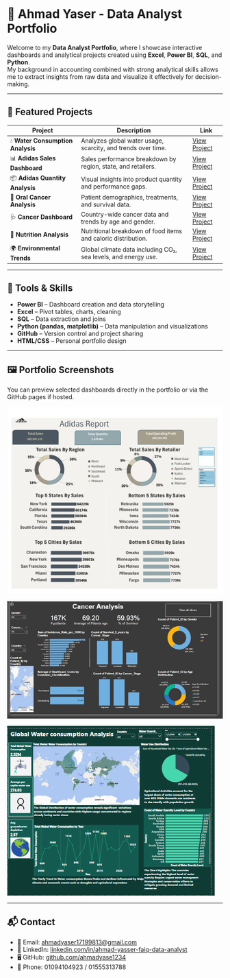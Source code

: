 # 📄 Ahmad Yaser - Data Analyst Portfolio

Welcome to my **Data Analyst Portfolio**, where I showcase interactive dashboards and analytical projects created using **Excel**, **Power BI**, **SQL**, and **Python**.  
My background in accounting combined with strong analytical skills allows me to extract insights from raw data and visualize it effectively for decision-making.

---

## 📌 Featured Projects

| Project | Description | Link |
|--------|-------------|------|
| 💧 **Water Consumption Analysis** | Analyzes global water usage, scarcity, and trends over time. | [View Project](https://github.com/ahmadyase1234/Water-analysis-Dashboard-) |
| 📊 **Adidas Sales Dashboard** | Sales performance breakdown by region, state, and retailers. | [View Project](https://github.com/ahmadyase1234/Addidas-Sales-Dashboard) |
| 📦 **Adidas Quantity Analysis** | Visual insights into product quantity and performance gaps. | [View Project](https://github.com/ahmadyase1234/Adidas-quantity-analysis-) |
| 🧬 **Oral Cancer Analysis** | Patient demographics, treatments, and survival data. | [View Project](https://github.com/ahmadyase1234/oral-cancer-analysis) |
| 🩺 **Cancer Dashboard** | Country-wide cancer data and trends by age and gender. | [View Project](https://github.com/ahmadyase1234/Cancer-analysis-dashboard-) |
| 🥗 **Nutrition Analysis** | Nutritional breakdown of food items and caloric distribution. | [View Project](https://github.com/ahmadyase1234/nutrition-analysis) |
| 🌍 **Environmental Trends** | Global climate data including CO₂, sea levels, and energy use. | [View Project](https://github.com/ahmadyase1234/global-environmental-trends) |

---

## 🔧 Tools & Skills

- **Power BI** – Dashboard creation and data storytelling  
- **Excel** – Pivot tables, charts, cleaning  
- **SQL** – Data extraction and joins  
- **Python (pandas, matplotlib)** – Data manipulation and visualizations  
- **GitHub** – Version control and project sharing  
- **HTML/CSS** – Personal portfolio design  

---

## 🖼️ Portfolio Screenshots

You can preview selected dashboards directly in the portfolio or via the GitHub pages if hosted.

![Adidas Sales Dashboard](adidas-sales-dashboard.png)

![Cancer Dashboard](cancer-dashboard.png)

![Water Dashboard](Water-Dashboard.png)

---

## 📬 Contact

- 📧 Email: ahmadyaser17199813@gmail.com  
- 💼 LinkedIn: [linkedin.com/in/ahmad-yasser-faiq-data-analyst](https://www.linkedin.com/in/ahmad-yasser-faiq-data-analyst/)  
- 🖥️ GitHub: [github.com/ahmadyase1234](https://github.com/ahmadyase1234)  
- 📱 Phone: 01094104923 / 01555313788
